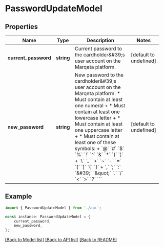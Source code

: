# PasswordUpdateModel


## Properties

Name | Type | Description | Notes
------------ | ------------- | ------------- | -------------
**current_password** | **string** | Current password to the cardholder\&#39;s user account on the Marqeta platform. | [default to undefined]
**new_password** | **string** | New password to the cardholder\&#39;s user account on the Marqeta platform.  * Must contain at least one numeral + * Must contain at least one lowercase letter + * Must contain at least one uppercase letter + * Must contain at least one of these symbols:   +  &#x60;@&#x60; &#x60;#&#x60; &#x60;$&#x60; &#x60;%&#x60; &#x60;!&#x60; &#x60;^&#x60; &#x60;&amp;&#x60; &#x60;*&#x60; &#x60;(&#x60; &#x60;)&#x60;   +  &#x60;\\&#x60; &#x60;_&#x60; &#x60;+&#x60; &#x60;~&#x60; &#x60;-&#x60; &#x60;&#x3D;&#x60; &#x60;[&#x60; &#x60;]&#x60; &#x60;{&#x60; &#x60;}&#x60;   +  &#x60;,&#x60; &#x60;;&#x60; &#x60;:&#x60; &#x60;\&#39;&#x60; &#x60;\&quot;&#x60; &#x60;.&#x60; &#x60;/&#x60; &#x60;&lt;&#x60; &#x60;&gt;&#x60; &#x60;?&#x60; &#x60;&#x60;&#x60; | [default to undefined]

## Example

```typescript
import { PasswordUpdateModel } from './api';

const instance: PasswordUpdateModel = {
    current_password,
    new_password,
};
```

[[Back to Model list]](../README.md#documentation-for-models) [[Back to API list]](../README.md#documentation-for-api-endpoints) [[Back to README]](../README.md)

